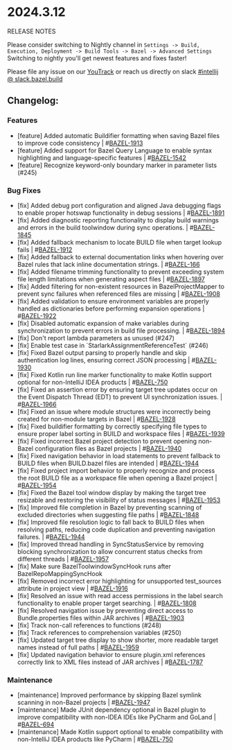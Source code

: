 <!DOCTYPE html> <html lang="en"> <head> <meta charset="UTF-8"> <title>Bazel Plugin 2024.3.12</title> </head> <body> <h1>2024.3.12</h1> <p>RELEASE NOTES</p> <p>Please consider switching to Nightly channel in <code>Settings -> Build, Execution, Deployment -> Build Tools -> Bazel -> Advanced Settings</code><br> Switching to nightly you'll get newest features and fixes faster!</p> <p>Please file any issue on our <a href="https://youtrack.jetbrains.com/issues/BAZEL">YouTrack</a> or reach us directly on slack <a href="https://bazelbuild.slack.com/archives/C025SBYFC4E">#intellij @ slack.bazel.build</a></p> <h2>Changelog:</h2> <h3>Features</h3> <ul> <li>[feature] Added automatic Buildifier formatting when saving Bazel files to improve code consistency | #<a href="https://youtrack.jetbrains.com/issue/BAZEL-1913">BAZEL-1913</a></li> <li>[feature] Added support for Bazel Query Language to enable syntax highlighting and language-specific features | #<a href="https://youtrack.jetbrains.com/issue/BAZEL-1542">BAZEL-1542</a></li> <li>[feature] Recognize keyword-only boundary marker in parameter lists (#245)</li> </ul> <h3>Bug Fixes</h3> <ul> <li>[fix] Added debug port configuration and aligned Java debugging flags to enable proper hotswap functionality in debug sessions | #<a href="https://youtrack.jetbrains.com/issue/BAZEL-1891">BAZEL-1891</a></li> <li>[fix] Added diagnostic reporting functionality to display build warnings and errors in the build toolwindow during sync operations. | #<a href="https://youtrack.jetbrains.com/issue/BAZEL-1845">BAZEL-1845</a></li> <li>[fix] Added fallback mechanism to locate BUILD file when target lookup fails | #<a href="https://youtrack.jetbrains.com/issue/BAZEL-1912">BAZEL-1912</a></li> <li>[fix] Added fallback to external documentation links when hovering over Bazel rules that lack inline documentation strings. | #<a href="https://youtrack.jetbrains.com/issue/BAZEL-166">BAZEL-166</a></li> <li>[fix] Added filename trimming functionality to prevent exceeding system file length limitations when generating aspect files | #<a href="https://youtrack.jetbrains.com/issue/BAZEL-1897">BAZEL-1897</a></li> <li>[fix] Added filtering for non-existent resources in BazelProjectMapper to prevent sync failures when referenced files are missing | #<a href="https://youtrack.jetbrains.com/issue/BAZEL-1908">BAZEL-1908</a></li> <li>[fix] Added validation to ensure environment variables are properly handled as dictionaries before performing expansion operations | #<a href="https://youtrack.jetbrains.com/issue/BAZEL-1922">BAZEL-1922</a></li> <li>[fix] Disabled automatic expansion of make variables during synchronization to prevent errors in build file processing. | #<a href="https://youtrack.jetbrains.com/issue/BAZEL-1894">BAZEL-1894</a></li> <li>[fix] Don&#x27;t report lambda parameters as unused (#247)</li> <li>[fix] Enable test case in `StarlarkAssignmentReferenceTest` (#246)</li> <li>[fix] Fixed Bazel output parsing to properly handle and skip authentication log lines, ensuring correct JSON processing | #<a href="https://youtrack.jetbrains.com/issue/BAZEL-1930">BAZEL-1930</a></li> <li>[fix] Fixed Kotlin run line marker functionality to make Kotlin support optional for non-IntelliJ IDEA products | #<a href="https://youtrack.jetbrains.com/issue/BAZEL-750">BAZEL-750</a></li> <li>[fix] Fixed an assertion error by ensuring target tree updates occur on the Event Dispatch Thread (EDT) to prevent UI synchronization issues. | #<a href="https://youtrack.jetbrains.com/issue/BAZEL-1966">BAZEL-1966</a></li> <li>[fix] Fixed an issue where module structures were incorrectly being created for non-module targets in Bazel | #<a href="https://youtrack.jetbrains.com/issue/BAZEL-1928">BAZEL-1928</a></li> <li>[fix] Fixed buildifier formatting by correctly specifying file types to ensure proper label sorting in BUILD and workspace files | #<a href="https://youtrack.jetbrains.com/issue/BAZEL-1939">BAZEL-1939</a></li> <li>[fix] Fixed incorrect Bazel project detection to prevent opening non-Bazel configuration files as Bazel projects | #<a href="https://youtrack.jetbrains.com/issue/BAZEL-1940">BAZEL-1940</a></li> <li>[fix] Fixed navigation behavior in load statements to prevent fallback to BUILD files when BUILD.bazel files are intended | #<a href="https://youtrack.jetbrains.com/issue/BAZEL-1944">BAZEL-1944</a></li> <li>[fix] Fixed project import behavior to properly recognize and process the root BUILD file as a workspace file when opening a Bazel project | #<a href="https://youtrack.jetbrains.com/issue/BAZEL-1954">BAZEL-1954</a></li> <li>[fix] Fixed the Bazel tool window display by making the target tree resizable and restoring the visibility of status messages | #<a href="https://youtrack.jetbrains.com/issue/BAZEL-1953">BAZEL-1953</a></li> <li>[fix] Improved file completion in Bazel by preventing scanning of excluded directories when suggesting file paths | #<a href="https://youtrack.jetbrains.com/issue/BAZEL-1848">BAZEL-1848</a></li> <li>[fix] Improved file resolution logic to fall back to BUILD files when resolving paths, reducing code duplication and preventing navigation failures. | #<a href="https://youtrack.jetbrains.com/issue/BAZEL-1944">BAZEL-1944</a></li> <li>[fix] Improved thread handling in SyncStatusService by removing blocking synchronization to allow concurrent status checks from different threads | #<a href="https://youtrack.jetbrains.com/issue/BAZEL-1957">BAZEL-1957</a></li> <li>[fix] Make sure BazelToolwindowSyncHook runs after BazelRepoMappingSyncHook</li> <li>[fix] Removed incorrect error highlighting for unsupported test_sources attribute in project view | #<a href="https://youtrack.jetbrains.com/issue/BAZEL-1916">BAZEL-1916</a></li> <li>[fix] Resolved an issue with read access permissions in the label search functionality to enable proper target searching. | #<a href="https://youtrack.jetbrains.com/issue/BAZEL-1808">BAZEL-1808</a></li> <li>[fix] Resolved navigation issue by preventing direct access to Bundle.properties files within JAR archives | #<a href="https://youtrack.jetbrains.com/issue/BAZEL-1903">BAZEL-1903</a></li> <li>[fix] Track non-call references to functions (#248)</li> <li>[fix] Track references to comprehension variables (#250)</li> <li>[fix] Updated target tree display to show shorter, more readable target names instead of full paths | #<a href="https://youtrack.jetbrains.com/issue/BAZEL-1959">BAZEL-1959</a></li> <li>[fix] Updated navigation behavior to ensure plugin.xml references correctly link to XML files instead of JAR archives | #<a href="https://youtrack.jetbrains.com/issue/BAZEL-1787">BAZEL-1787</a></li> </ul> <h3>Maintenance</h3> <ul> <li>[maintenance] Improved performance by skipping Bazel symlink scanning in non-Bazel projects | #<a href="https://youtrack.jetbrains.com/issue/BAZEL-1947">BAZEL-1947</a></li> <li>[maintenance] Made JUnit dependency optional in Bazel plugin to improve compatibility with non-IDEA IDEs like PyCharm and GoLand | #<a href="https://youtrack.jetbrains.com/issue/BAZEL-694">BAZEL-694</a></li> <li>[maintenance] Made Kotlin support optional to enable compatibility with non-IntelliJ IDEA products like PyCharm | #<a href="https://youtrack.jetbrains.com/issue/BAZEL-750">BAZEL-750</a></li> </ul> </body> </html>